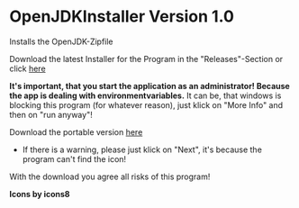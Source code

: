 # OpenJDKInstaller Version 1.0
Installs the OpenJDK-Zipfile

Download the latest Installer for the Program in the "Releases"-Section or click [here](https://github.com/MaxPra/OpenJDKInstaller/releases/download/1.0/OpenJDKInstaller_Setup.exe)

**It's important, that you start the application as an administrator! Because the app is dealing with environmentvariables.**
It can be, that windows is blocking this program (for whatever reason), just klick on "More Info" and then on "run anyway"!

Download the portable version [here](https://github.com/MaxPra/OpenJDKInstaller/blob/master/bin/Debug/OpenJDKInstaller.exe?raw=true)
- If there is a warning, please just klick on "Next", it's because the program can't find the icon!

With the download you agree all risks of this program!


**Icons by icons8**
